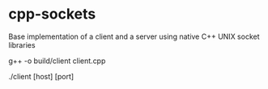 # cpp-sockets
Base implementation of a client and a server using native C++ UNIX socket libraries

g++ -o build/client client.cpp

./client [host] [port]
